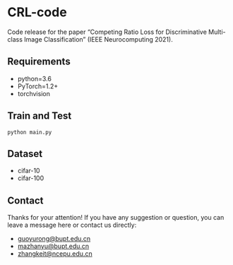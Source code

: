 # CRL-code
Code release for the paper “Competing Ratio Loss for Discriminative Multi-class Image Classification” (IEEE Neurocomputing 2021). 

## Requirements

* python=3.6
* PyTorch=1.2+
* torchvision


## Train and Test


```shell
python main.py
```
## Dataset

* cifar-10
* cifar-100

## Contact

Thanks for your attention!
If you have any suggestion or question, you can leave a message here or contact us directly:

- guoyurong@bupt.edu.cn
- mazhanyu@bupt.edu.cn
- zhangkeit@ncepu.edu.cn
